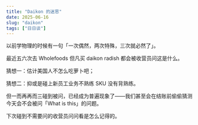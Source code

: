 ```yaml
---
title: "Daikon 的迷思"
date: 2025-06-16
slug: "daikon"
tags: ["日日谈"]
---
```


以前学物理的时候有一句「一次偶然，两次特殊，三次就必然了」。

最近五六次去 Wholefoods 但凡买 daikon radish 都会被收营员问这是什么。

猜想一：估计美国人不怎么吃萝卜吧；

猜想二：抑或是碰上新员工业务不熟练 SKU 没有背熟练。

但一而再再而三碰到被问，已经成为普遍现象了——我们甚至会在结账前偷偷猜测今天会不会被问「What is this」的问题。

下次碰到不需要问的收营员问问看是怎么记得的。
